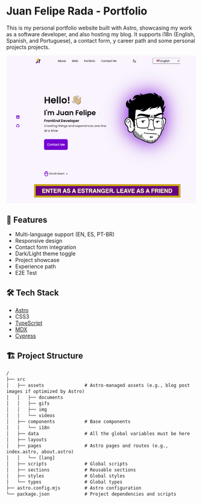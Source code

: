 # Juan Felipe Rada - Portfolio

This is my personal portfolio website built with Astro, showcasing my work as a software developer, and also hosting my blog. It supports i18n (English, Spanish, and Portuguese), a contact form, y career path and some personal projects projects.

![Portfolio Preview](https://github.com/Radapls/radapls.github.io/blob/main/public/portfolio-preview.png)

## 🚀 Features

- Multi-language support (EN, ES, PT-BR)
- Responsive design
- Contact form integration
- Dark/Light theme toggle
- Project showcase
- Experience path
- E2E Test

## 🛠️ Tech Stack

- [Astro](https://astro.build)
- CSS3
- [TypeScript](https://www.typescriptlang.org/)
- [MDX](https://mdxjs.com/)
- [Cypress](https://www.cypress.io/)

## 🏗️ Project Structure

```text
/
├── src
│   ├── assets               # Astro-managed assets (e.g., blog post images if optimized by Astro)
│   │   ├── documents 
│   │   ├── gifs
│   │   ├── img
│   │   └── videos
│   ├── components           # Base components
│   │   └── i18n
│   ├── data                 # All the global variables must be here
│   ├── layouts
│   ├── pages                # Astro pages and routes (e.g., index.astro, about.astro)
│   │   └── [lang]
│   ├── scripts              # Global scripts
│   ├── sections             # Reusable sections
│   ├── styles               # Global styles
│   └── types                # Global types
├── astro.config.mjs         # Astro configuration
└── package.json             # Project dependencies and scripts
```
